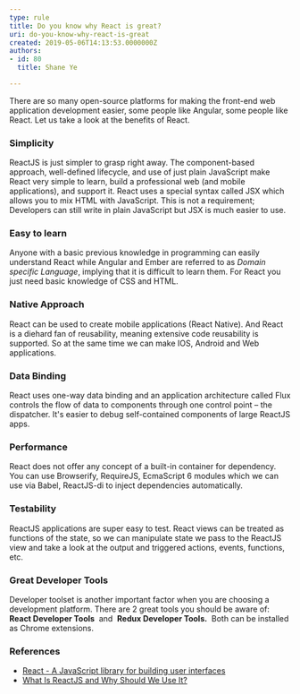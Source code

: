 ```yaml
---
type: rule
title: Do you know why React is great?
uri: do-you-know-why-react-is-great
created: 2019-05-06T14:13:53.0000000Z
authors:
- id: 80
  title: Shane Ye

---
```


There are so many open-source platforms for making the front-end web application development easier, some people like Angular, some people like React. Let us take a look at the benefits of React.
 
### Simplicity

ReactJS is just simpler to grasp right away. The component-based approach, well-defined lifecycle, and use of just plain JavaScript make React very simple to learn, build a professional web (and mobile applications), and support it. React uses a special syntax called JSX which allows you to mix HTML with JavaScript. This is not a requirement; Developers can still write in plain JavaScript but JSX is much easier to use.

### Easy to learn

Anyone with a basic previous knowledge in programming can easily understand React while Angular and Ember are referred to as *Domain specific Language*, implying that it is difficult to learn them. For React you just need basic knowledge of CSS and HTML.

### Native Approach

React can be used to create mobile applications (React Native). And React is a diehard fan of reusability, meaning extensive code reusability is supported. So at the same time we can make IOS, Android and Web applications.

### Data Binding

React uses one-way data binding and an application architecture called Flux controls the flow of data to components through one control point – the dispatcher. It's easier to debug self-contained components of large ReactJS apps.

### Performance

React does not offer any concept of a built-in container for dependency. You can use Browserify, RequireJS, EcmaScript 6 modules which we can use via Babel, ReactJS-di to inject dependencies automatically.

### Testability

ReactJS applications are super easy to test. React views can be treated as functions of the state, so we can manipulate state we pass to the ReactJS view and take a look at the output and triggered actions, events, functions, etc.

### Great Developer Tools

Developer toolset is another important factor when you are choosing a development platform. There are 2 great tools you should be aware of:  **React Developer Tools**  and  **Redux Developer Tools.**  Both can be installed as Chrome extensions.

### References




- [React - A JavaScript library for building user interfaces](https&#58;//reactjs.org/)
- [What Is ReactJS and Why Should We Use It?](https&#58;//www.c-sharpcorner.com/article/what-and-why-reactjs/)
